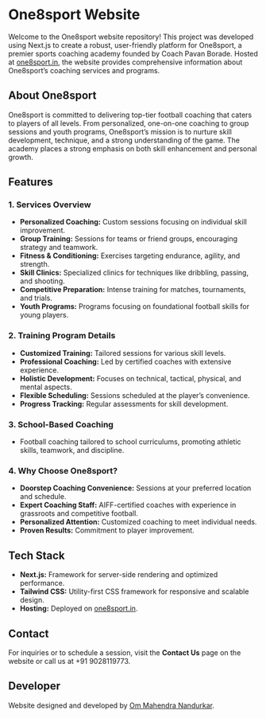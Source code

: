 # One8sport Website

Welcome to the One8sport website repository! This project was developed using Next.js to create a robust, user-friendly platform for One8sport, a premier sports coaching academy founded by Coach Pavan Borade. Hosted at [one8sport.in](https://one8sport.in), the website provides comprehensive information about One8sport’s coaching services and programs.

## About One8sport

One8sport is committed to delivering top-tier football coaching that caters to players of all levels. From personalized, one-on-one coaching to group sessions and youth programs, One8sport’s mission is to nurture skill development, technique, and a strong understanding of the game. The academy places a strong emphasis on both skill enhancement and personal growth.

## Features

### 1. **Services Overview**
   - **Personalized Coaching:** Custom sessions focusing on individual skill improvement.
   - **Group Training:** Sessions for teams or friend groups, encouraging strategy and teamwork.
   - **Fitness & Conditioning:** Exercises targeting endurance, agility, and strength.
   - **Skill Clinics:** Specialized clinics for techniques like dribbling, passing, and shooting.
   - **Competitive Preparation:** Intense training for matches, tournaments, and trials.
   - **Youth Programs:** Programs focusing on foundational football skills for young players.

### 2. **Training Program Details**
   - **Customized Training:** Tailored sessions for various skill levels.
   - **Professional Coaching:** Led by certified coaches with extensive experience.
   - **Holistic Development:** Focuses on technical, tactical, physical, and mental aspects.
   - **Flexible Scheduling:** Sessions scheduled at the player’s convenience.
   - **Progress Tracking:** Regular assessments for skill development.

### 3. **School-Based Coaching**
   - Football coaching tailored to school curriculums, promoting athletic skills, teamwork, and discipline.

### 4. **Why Choose One8sport?**
   - **Doorstep Coaching Convenience:** Sessions at your preferred location and schedule.
   - **Expert Coaching Staff:** AIFF-certified coaches with experience in grassroots and competitive football.
   - **Personalized Attention:** Customized coaching to meet individual needs.
   - **Proven Results:** Commitment to player improvement.

## Tech Stack

- **Next.js:** Framework for server-side rendering and optimized performance.
- **Tailwind CSS:** Utility-first CSS framework for responsive and scalable design.
- **Hosting:** Deployed on [one8sport.in](https://one8sport.in).


## Contact

For inquiries or to schedule a session, visit the **Contact Us** page on the website or call us at +91 9028119773.

## Developer

Website designed and developed by [Om Mahendra Nandurkar](https://www.omnandurkar.me).

